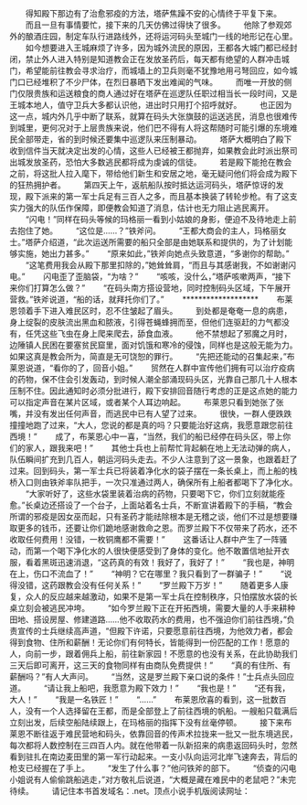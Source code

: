 　　得知殿下那边有了治愈邪疫的方法，塔萨焦躁不安的心情终于平复下来。
　　而且一旦有事情要忙，接下来的几天仿佛过得快了很多。
　　他除了参观郊外的酿酒庄园，制定车队行进路线外，还将运河码头至城门一线的地形记在心里。
　　如今想要进入王城麻烦了许多，因为城外流民的原因，王都各大城门都已经封闭，禁止外人进入特别是知道教会正在发放圣药后，每天都有绝望的人群冲击城门，希望能前往教会寻求治疗，而城墙上的卫兵则毫不犹豫地用弓弩回应，如今城门口已经堆积了不少尸体，在烈日暴晒下发出难闻的气味。
　　而唯一开放的侧门仅限贵族和运送粮食的商人通过好在塔萨在巡逻队任职过相当长一段时间，又是王城本地人，值守卫兵大多都认识他，进出时只用打个招呼就好。
　　也正因为这一点，城内外几乎中断了联系，就算在码头大张旗鼓的运送逃民，消息也很难传到城里，更何况对于上层贵族来说，他们巴不得有人将这帮随时可能引爆的东境难民全部带走，省的到时候还要集中巡逻队来压制暴动。
　　塔萨大概明白了殿下收到信件当天就决定出发的心情，这些人已经被王都抛弃，如果教会此时派出祭司出城发放圣药，恐怕大多数逃民都将成为虔诚的信徒。
　　若是殿下能抢在教会之前，将这批人拉入麾下，带给他们新生和安居之地，毫无疑问他们将会成为殿下的狂热拥护者。
　　第四天上午，返航船队按时抵达运河码头，塔萨惊讶的发现，殿下派来的第一军士兵足有三百人之多，而且基本换装了转轮步枪。有了这支实力强大的队伍作保障，即便教会知道了消息，估计也无力阻止逃民离开。
　　“闪电！”同样在码头等候的玛格丽一看到小姑娘的身影，便迫不及待地走上前去抱住了她。
　　“这位是……？”铁斧问。
　　“王都大商会的主人，玛格丽女士。”塔萨介绍道，“此次运送所需要的船只全部是由她联系和提供的，为了计划能够实施，她出力甚多。”
　　“原来如此，”铁斧向她点头致意道，“多谢你的帮助。”
　　“这笔费用我会从殿下那里扣除的，”她耸耸肩，“而且与其感谢我，不如谢谢闪电。”
　　闪电歪了歪脑袋，“为啥？”
　　“咳咳，没什么，”塔萨咳嗽两声，“接下来你们打算怎么做？”
　　“在码头南方搭设营地，同时控制码头区域，下午展开营救。”铁斧说道，“船的话，就拜托你们了。”
　　*******************
　　布莱恩领着手下进入难民区时，忍不住皱起了眉头。
　　到处都是奄奄一息的病患，身上绽裂的皮肤流出黑血和脓液，引得苍蝇蜂拥而至，但他们连驱赶的力气都没有，任凭这些飞虫在身上爬来爬去，舔食血液。
　　他不禁想起了邪魔之月时，边陲镇人民困在要塞贫民窟里，面对饥饿和寒冷的侵蚀，同样也是这般无能为力。如果这真是教会所为，简直是无可饶恕的罪行。
　　“先把还能动的召集起来，”布莱恩说道，“看你的了，回音小姐。”
　　贸然在人群中宣传他们拥有可以治疗疫病的药物，保不住会引发轰动，到时候人潮全部涌现码头区，光靠自己那几十人根本压制不住。因此通知时必须分批进行，殿下安排回音随行考虑的正是这点她的能力可以指定声音在某片区域，或者某个人耳边响起。
　　布莱恩只看到她张了张嘴，并没有发出任何声音，而逃民中已有人望了过来。
　　很快，一群人便跌跌撞撞地跑了过来，“大人，您说的都是真的吗？只要能治好这病，我愿意跟您前往西境！”
　　成了，布莱恩心中一喜，“当然，我们的船已经停在码头区，带上你们的家人，跟我来吧！”
　　其他士兵也上前帮忙背起躺在地上无法动弹的病人，队伍瞬间扩充到几百人，朝运河码头走去。不少人注意到了这一景象，也跟着赶了过来。回到码头，第一军士兵已将装着净化水的袋子摆在一条长桌上，而上船的栈桥入口则由铁斧率队把手，一次只准通过两人，确保所有上船者都喝下了净化水。
　　“大家听好了，这些水袋里装着治病的药物，只要喝下它，你们立刻就能痊愈。”长桌边还搭设了一个台子，上面站着名士兵，不断宣讲着殿下的手稿，“教会所谓的邪疫是因女巫而起，只有圣药才能祛除根本是无稽之谈，他们不过是想要赚取更多的钱币，还要让你们跪地感谢救命之恩。而罗兰殿下不仅带来了药水，还不收取任何费用！没错，一枚铜鹰都不需要！”
　　这番话让人群中产生了一阵骚动，而第一个喝下净化水的人很快便感受到了身体的变化。他不敢置信地扯开衣服，看着黑斑迅速消退，“这药真的有效！我好了，我好了！”
　　“我也是，神明在上，伤口不流血了！”
　　“神明？它在哪里？我只看到了一群骗子！”
　　“说得没错，这药跟教会没有任何关系！”
　　“罗兰殿下万岁！”
　　随着更多人康复，众人的反应越来越激动，如果不是第一军士兵在控制秩序，只怕摆放水袋的长桌立刻会被逃民冲垮。
　　“如今罗兰殿下正在开拓西境，需要大量的人手来耕种田地、搭设房屋、修建道路……他不收取药水的费用，也不强迫你们前往西境，”负责宣传的士兵继续高声道，“但殿下许诺，只要愿意前往西境，为他效力者，都会得到食物、住所和薪酬！无论你们有何特长，皆能得到一份匹配的工作！愿意的人，向前一步，跟着佣兵上船，前往新家园！不愿意的也没有关系，在此协助我们三天后即可离开，这三天的食物同样有由商队免费提供！”
　　“真的有住所、有薪酬吗？”有人大声问。
　　“当然，这是罗兰殿下亲口说的条件！”士兵点头回应道。
　　“请让我上船吧，我愿意为殿下效力！”
　　“我也是！”
　　“还有我，大人！”
　　“我是一名铁匠！”
　　“……”
　　布莱恩欣喜的看到，这一批数百人，没有一个人选择留在王都，而是全部登上了前往西境的帆船。一艘船只载满后立刻出发，后续空船陆续跟上，在玛格丽的指挥下没有丝毫停顿。
　　接下来布莱恩不断往返于难民营地和码头，依靠回音的传声术拉拢来一批又一批东境逃民，每次都将人数控制在三四百人内。就在他带着一队新招来的病患返回码头时，忽然看到驻扎在南边麦田里的第一军行动起来。一支小队向运河北岸飞速奔去，背后的枪支已经握在了手上。
　　“发生了什么事？”他问铁斧的部下。
　　“侦查的闪电小姐说有人偷偷跳船逃走，”对方敬礼后说道，“大概是藏在难民中的老鼠吧？”未完待续。
　　请记住本书首发域名：.net。顶点小说手机版阅读网址：
